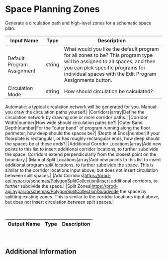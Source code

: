 

# Space Planning Zones

Generate a circulation path and high-level zones for a schematic space plan.

|Input Name|Type|Description|
|---|---|---|
|Default Program Assignment|string|What would you like the default program for all zones to be? This program type will be assigned to all spaces, and then you can pick specific programs for individual spaces with the Edit Program Assignments button.|
|Circulation Mode|string|How should circulation be calculated? 
Automatic: a typical circulation network will be generated for you. 
Manual: you draw the circulation paths yourself.|
|Corridors|array|Define the circulation network by drawing one or more corridor paths.|
|Corridor Width|number|How wide should circulation paths be?|
|Outer Band Depth|number|For the "outer band" of program running along the floor perimeter, how deep should the spaces be?|
|Depth at Ends|number|If your floorplate is rectangular, or has roughly rectangular ends, how deep should the spaces be at these ends?|
|Additional Corridor Locations|array|Add new points to this list to insert additional corridor locations, to further subdivide the space. Corridors extend perpendicularly from the closest point on the boundary.|
|Manual Split Locations|array|Add new points to this list to insert additional program split locations, to further subdivide the space. This is similar to the corridor locations input above, but does not insert circulation between split spaces.|
|Add Corridors|https://prod-api.hypar.io/schemas/PolygonSplitCollection|Insert additional corridors, to further subdivide the space.|
|Split Zones|https://prod-api.hypar.io/schemas/PolygonSplitCollection|Subdivide the space by splitting existing zones. This is similar to the corridor locations input above, but does not insert circulation between split spaces.|


<br>

|Output Name|Type|Description|
|---|---|---|


<br>

## Additional Information
